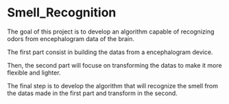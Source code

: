 # Smell_Recognition

The goal of this project is to develop an algorithm capable of recognizing odors from encephalogram data of the brain.

The first part consist in building the datas from a encephalogram device.

Then, the second part will focuse on transforming the datas to make it more flexible and lighter.

The final step is to develop the algorithm that will recognize the smell from the datas made in the first part and transform in the second.
